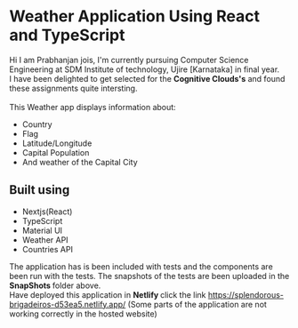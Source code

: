 # Weather Application Using React and TypeScript

Hi I am Prabhanjan jois, I'm currently pursuing Computer Science Engineering at SDM Institute of technology, Ujire [Karnataka] in final year.\
I have been delighted to get selected for the <b>Cognitive Clouds's</b> and found these assignments quite intersting.
\
\
This Weather app displays information about:
* Country
* Flag
* Latitude/Longitude 
* Capital Population
* And weather of the Capital City

## Built using

- Nextjs(React)
- TypeScript
- Material UI
- Weather API
- Countries API

The application has is been included with tests and the components are been run with the tests. The snapshots of the tests are been uploaded in the <b> SnapShots </b> folder above.
\
Have deployed this application in <b> Netlify </b> click the link https://splendorous-brigadeiros-d53ea5.netlify.app/
(Some parts of the application are not working correctly in the hosted website)





